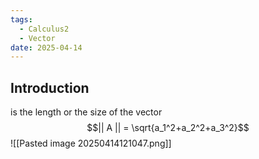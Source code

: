 ```yaml
---
tags:
  - Calculus2
  - Vector
date: 2025-04-14
---
```

## Introduction 
is the length or the size of the vector
$$|| A || = \sqrt{a_1^2+a_2^2+a_3^2}$$
![[Pasted image 20250414121047.png]]

